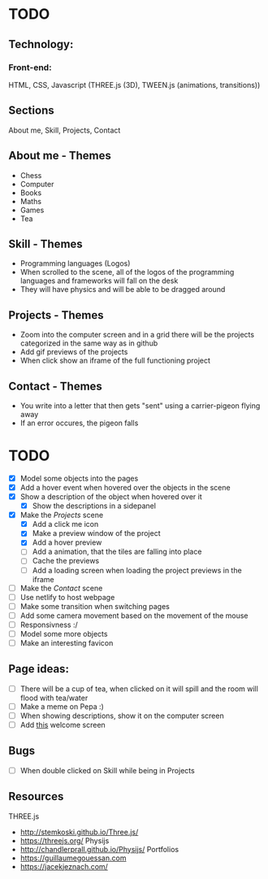 # TODO

## Technology:
### Front-end:
HTML, CSS, Javascript (THREE.js (3D), TWEEN.js (animations, transitions))

## Sections
About me, Skill, Projects, Contact

## About me - Themes
- Chess
- Computer
- Books
- Maths
- Games
- Tea

## Skill - Themes
- Programming languages (Logos)
- When scrolled to the scene, all of the logos of the programming languages and frameworks will fall on the desk
- They will have physics and will be able to be dragged around

## Projects - Themes
- Zoom into the computer screen and in a grid there will be the projects categorized in the same way as in github
- Add gif previews of the projects
- When click show an iframe of the full functioning project

## Contact - Themes
- You write into a letter that then gets "sent" using a carrier-pigeon flying away
- If an error occures, the pigeon falls

# TODO
- [x] Model some objects into the pages
- [x] Add a hover event when hovered over the objects in the scene
- [x] Show a description of the object when hovered over it
	- [x] Show the descriptions in a sidepanel
- [x] Make the *Projects* scene
	- [x] Add a click me icon
	- [x] Make a preview window of the project
	- [x] Add a hover preview
	- [ ] Add a animation, that the tiles are falling into place
	- [ ] Cache the previews
	- [ ] Add a loading screen when loading the project previews in the iframe
- [ ] Make the *Contact* scene
- [ ] Use netlify to host webpage
- [ ] Make some transition when switching pages
- [ ] Add some camera movement based on the movement of the mouse
- [ ] Responsivness :/
- [ ] Model some more objects
- [ ] Make an interesting favicon

## Page ideas:
- [ ] There will be a cup of tea, when clicked on it will spill and the room will flood with tea/water
- [ ] Make a meme on Pepa :)
- [ ] When showing descriptions, show it on the computer screen
- [ ] Add [this](https://raw.githack.com/ItsOKayCZ/Web/master/2020/Steering%20behavior/index.html) welcome screen

## Bugs
- [ ] When double clicked on Skill while being in Projects

## Resources
THREE.js
- http://stemkoski.github.io/Three.js/
- https://threejs.org/
Physijs
- http://chandlerprall.github.io/Physijs/
Portfolios
- https://guillaumegouessan.com
- https://jacekjeznach.com/
